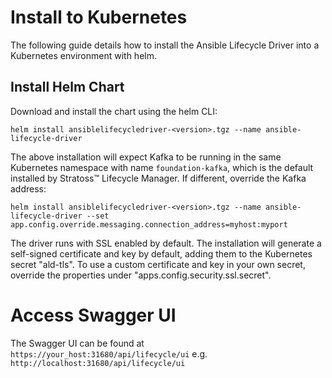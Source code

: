# Install to Kubernetes

The following guide details how to install the Ansible Lifecycle Driver into a Kubernetes environment with helm.

## Install Helm Chart

Download and install the chart using the helm CLI:

```
helm install ansiblelifecycledriver-<version>.tgz --name ansible-lifecycle-driver
```

The above installation will expect Kafka to be running in the same Kubernetes namespace with name `foundation-kafka`, which is the default installed by Stratoss&trade; Lifecycle Manager. If different, override the Kafka address:

```
helm install ansiblelifecycledriver-<version>.tgz --name ansible-lifecycle-driver --set app.config.override.messaging.connection_address=myhost:myport
```

The driver runs with SSL enabled by default. The installation will generate a self-signed certificate and key by default, adding them to the Kubernetes secret "ald-tls". To use a custom certificate and key in your own secret, override the properties under "apps.config.security.ssl.secret".

# Access Swagger UI

The Swagger UI can be found at `https://your_host:31680/api/lifecycle/ui` e.g. `http://localhost:31680/api/lifecycle/ui`
